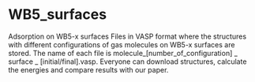 # WB5_surfaces
Adsorption on WB5-x surfaces
Files in VASP format where the structures with different configurations of gas molecules on WB5-x surfaces are stored. 
The name of each file is molecule_[number_of_configuration] _ surface _ [initial/final].vasp. 
Everyone can download structures, calculate the energies and compare results with our paper.
